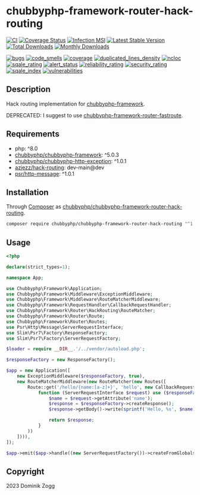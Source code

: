 # chubbyphp-framework-router-hack-routing

[![CI](https://github.com/chubbyphp/chubbyphp-framework-router-hack-routing/workflows/CI/badge.svg?branch=master)](https://github.com/chubbyphp/chubbyphp-framework-router-hack-routing/actions?query=workflow%3ACI)
[![Coverage Status](https://coveralls.io/repos/github/chubbyphp/chubbyphp-framework-router-hack-routing/badge.svg?branch=master)](https://coveralls.io/github/chubbyphp/chubbyphp-framework-router-hack-routing?branch=master)
[![Infection MSI](https://badge.stryker-mutator.io/github.com/chubbyphp/chubbyphp-framework-router-hack-routing/master)](https://dashboard.stryker-mutator.io/reports/github.com/chubbyphp/chubbyphp-framework-router-hack-routing/master)
[![Latest Stable Version](https://poser.pugx.org/chubbyphp/chubbyphp-framework-router-hack-routing/v/stable.png)](https://packagist.org/packages/chubbyphp/chubbyphp-framework-router-hack-routing)
[![Total Downloads](https://poser.pugx.org/chubbyphp/chubbyphp-framework-router-hack-routing/downloads.png)](https://packagist.org/packages/chubbyphp/chubbyphp-framework-router-hack-routing)
[![Monthly Downloads](https://poser.pugx.org/chubbyphp/chubbyphp-framework-router-hack-routing/d/monthly)](https://packagist.org/packages/chubbyphp/chubbyphp-framework-router-hack-routing)

[![bugs](https://sonarcloud.io/api/project_badges/measure?project=chubbyphp_chubbyphp-framework-router-hack-routing&metric=bugs)](https://sonarcloud.io/dashboard?id=chubbyphp_chubbyphp-framework-router-hack-routing)
[![code_smells](https://sonarcloud.io/api/project_badges/measure?project=chubbyphp_chubbyphp-framework-router-hack-routing&metric=code_smells)](https://sonarcloud.io/dashboard?id=chubbyphp_chubbyphp-framework-router-hack-routing)
[![coverage](https://sonarcloud.io/api/project_badges/measure?project=chubbyphp_chubbyphp-framework-router-hack-routing&metric=coverage)](https://sonarcloud.io/dashboard?id=chubbyphp_chubbyphp-framework-router-hack-routing)
[![duplicated_lines_density](https://sonarcloud.io/api/project_badges/measure?project=chubbyphp_chubbyphp-framework-router-hack-routing&metric=duplicated_lines_density)](https://sonarcloud.io/dashboard?id=chubbyphp_chubbyphp-framework-router-hack-routing)
[![ncloc](https://sonarcloud.io/api/project_badges/measure?project=chubbyphp_chubbyphp-framework-router-hack-routing&metric=ncloc)](https://sonarcloud.io/dashboard?id=chubbyphp_chubbyphp-framework-router-hack-routing)
[![sqale_rating](https://sonarcloud.io/api/project_badges/measure?project=chubbyphp_chubbyphp-framework-router-hack-routing&metric=sqale_rating)](https://sonarcloud.io/dashboard?id=chubbyphp_chubbyphp-framework-router-hack-routing)
[![alert_status](https://sonarcloud.io/api/project_badges/measure?project=chubbyphp_chubbyphp-framework-router-hack-routing&metric=alert_status)](https://sonarcloud.io/dashboard?id=chubbyphp_chubbyphp-framework-router-hack-routing)
[![reliability_rating](https://sonarcloud.io/api/project_badges/measure?project=chubbyphp_chubbyphp-framework-router-hack-routing&metric=reliability_rating)](https://sonarcloud.io/dashboard?id=chubbyphp_chubbyphp-framework-router-hack-routing)
[![security_rating](https://sonarcloud.io/api/project_badges/measure?project=chubbyphp_chubbyphp-framework-router-hack-routing&metric=security_rating)](https://sonarcloud.io/dashboard?id=chubbyphp_chubbyphp-framework-router-hack-routing)
[![sqale_index](https://sonarcloud.io/api/project_badges/measure?project=chubbyphp_chubbyphp-framework-router-hack-routing&metric=sqale_index)](https://sonarcloud.io/dashboard?id=chubbyphp_chubbyphp-framework-router-hack-routing)
[![vulnerabilities](https://sonarcloud.io/api/project_badges/measure?project=chubbyphp_chubbyphp-framework-router-hack-routing&metric=vulnerabilities)](https://sonarcloud.io/dashboard?id=chubbyphp_chubbyphp-framework-router-hack-routing)

## Description

Hack routing implementation for [chubbyphp-framework][1].

DEPRECATED: I suggest to use [chubbyphp-framework-router-fastroute][11].

## Requirements

 * php: ^8.0
 * [chubbyphp/chubbyphp-framework][1]: ^5.0.3
 * [chubbyphp/chubbyphp-http-exception][2]: ^1.0.1
 * [azjezz/hack-routing][3]: dev-main@dev
 * [psr/http-message][4]: ^1.0.1

## Installation

Through [Composer](http://getcomposer.org) as [chubbyphp/chubbyphp-framework-router-hack-routing][10].

```bash
composer require chubbyphp/chubbyphp-framework-router-hack-routing "^1.0"
```

## Usage

```php
<?php

declare(strict_types=1);

namespace App;

use Chubbyphp\Framework\Application;
use Chubbyphp\Framework\Middleware\ExceptionMiddleware;
use Chubbyphp\Framework\Middleware\RouteMatcherMiddleware;
use Chubbyphp\Framework\RequestHandler\CallbackRequestHandler;
use Chubbyphp\Framework\Router\HackRouting\RouteMatcher;
use Chubbyphp\Framework\Router\Route;
use Chubbyphp\Framework\Router\Routes;
use Psr\Http\Message\ServerRequestInterface;
use Slim\Psr7\Factory\ResponseFactory;
use Slim\Psr7\Factory\ServerRequestFactory;

$loader = require __DIR__.'/../vendor/autoload.php';

$responseFactory = new ResponseFactory();

$app = new Application([
    new ExceptionMiddleware($responseFactory, true),
    new RouteMatcherMiddleware(new RouteMatcher(new Routes([
        Route::get('/hello/{name:[a-z]+}', 'hello', new CallbackRequestHandler(
            function (ServerRequestInterface $request) use ($responseFactory) {
                $name = $request->getAttribute('name');
                $response = $responseFactory->createResponse();
                $response->getBody()->write(sprintf('Hello, %s', $name));

                return $response;
            }
        ))
    ]))),
]);

$app->emit($app->handle((new ServerRequestFactory())->createFromGlobals()));
```

## Copyright

2023 Dominik Zogg

[1]: https://packagist.org/packages/chubbyphp/chubbyphp-framework
[2]: https://packagist.org/packages/chubbyphp/chubbyphp-http-exception
[3]: https://packagist.org/packages/azjezz/hack-routing
[4]: https://packagist.org/packages/psr/http-message
[10]: https://packagist.org/packages/chubbyphp/chubbyphp-framework-router-hack-routing
[11]: https://packagist.org/packages/chubbyphp/chubbyphp-framework-router-hack-fastroute

